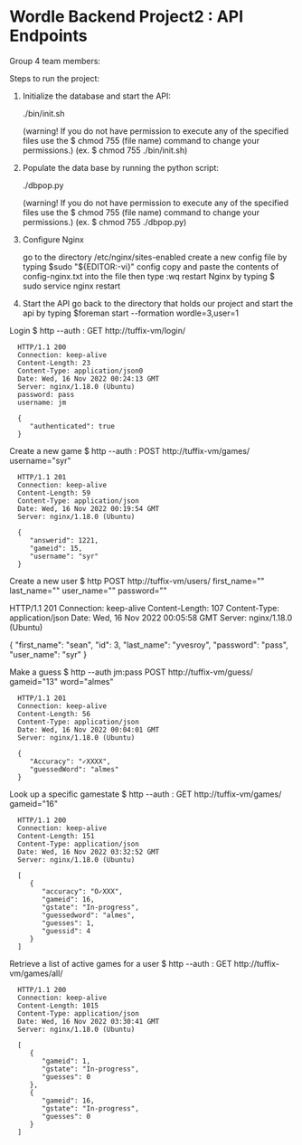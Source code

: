 # Wordle Backend Project2 : API Endpoints

Group 4 team members:

Steps to run the project:

1. Initialize the database and start the API:

   ./bin/init.sh

   (warning! If you do not have permission to execute any of the specified files use the $ chmod 755 (file name) command to change your permissions.) 
   (ex. $ chmod 755 ./bin/init.sh)

2. Populate the data base by running the python script:

   ./dbpop.py

   (warning! If you do not have permission to execute any of the specified files use the $ chmod 755 (file name) command to change your permissions.) 
   (ex. $ chmod 755 ./dbpop.py)

3. Configure Nginx

   go to the directory /etc/nginx/sites-enabled
   create a new config file by typing $sudo "${EDITOR:-vi}" config
   copy and paste the contents of config-nginx.txt into the file then type :wq
   restart Nginx by typing  $ sudo service nginx restart


4. Start the API
   go back to the directory that holds our project and start the api by typing
   $foreman start --formation wordle=3,user=1

Login 
   $ http --auth <username>:<password> GET http://tuffix-vm/login/ 

      HTTP/1.1 200 
      Connection: keep-alive
      Content-Length: 23
      Content-Type: application/json0
      Date: Wed, 16 Nov 2022 00:24:13 GMT
      Server: nginx/1.18.0 (Ubuntu)
      password: pass
      username: jm

      {
         "authenticated": true
      }

Create a new game
   $ http --auth <username>:<password> POST http://tuffix-vm/games/ username="syr" 

      HTTP/1.1 201 
      Connection: keep-alive
      Content-Length: 59
      Content-Type: application/json
      Date: Wed, 16 Nov 2022 00:19:54 GMT
      Server: nginx/1.18.0 (Ubuntu)

      {
         "answerid": 1221,
         "gameid": 15,
         "username": "syr"
      }

Create a new user
   $ http POST http://tuffix-vm/users/ first_name="<First name>" last_name="<Last name>" user_name="<user name>" password="<password>"

   HTTP/1.1 201 
   Connection: keep-alive
   Content-Length: 107
   Content-Type: application/json
   Date: Wed, 16 Nov 2022 00:05:58 GMT
   Server: nginx/1.18.0 (Ubuntu)

   {
      "first_name": "sean",
      "id": 3,
      "last_name": "yvesroy",
      "password": "pass",
      "user_name": "syr"
   }

Make a guess
   $ http --auth jm:pass POST http://tuffix-vm/guess/ gameid="13" word="almes"

      HTTP/1.1 201 
      Connection: keep-alive
      Content-Length: 56
      Content-Type: application/json
      Date: Wed, 16 Nov 2022 00:04:01 GMT
      Server: nginx/1.18.0 (Ubuntu)

      {
         "Accuracy": "✓XXXX",
         "guessedWord": "almes"
      }

Look up a specific gamestate
   $ http --auth <username>:<password> GET http://tuffix-vm/games/ gameid="16" 
   
      HTTP/1.1 200 
      Connection: keep-alive
      Content-Length: 151
      Content-Type: application/json
      Date: Wed, 16 Nov 2022 03:32:52 GMT
      Server: nginx/1.18.0 (Ubuntu)

      [
         {
            "accuracy": "O✓XXX",
            "gameid": 16,
            "gstate": "In-progress",
            "guessedword": "almes",
            "guesses": 1,
            "guessid": 4
         }
      ]

Retrieve a list of active games for a user
   $ http --auth <username>:<password> GET http://tuffix-vm/games/all/ 
   
      HTTP/1.1 200 
      Connection: keep-alive
      Content-Length: 1015
      Content-Type: application/json
      Date: Wed, 16 Nov 2022 03:30:41 GMT
      Server: nginx/1.18.0 (Ubuntu)

      [
         {
            "gameid": 1,
            "gstate": "In-progress",
            "guesses": 0
         },
         {
            "gameid": 16,
            "gstate": "In-progress",
            "guesses": 0
         }
      ]




